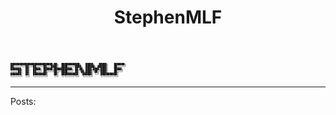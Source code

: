 ﻿---
layout: home
title: StephenMLF
---


<pre style="white-space: pre-wrap; overflow: hidden; font-family: 'System', 'Courier New', Inconsolata, monospace; font-size: 4px!important">
████████████████████████████╗██╗  ████████████╗   █████╗   █████╗    ███████╗
██╔════╚══██╔══██╔════██╔══████║  ████╔════████╗  ██████╗ ██████║    ██╔════╝
███████╗  ██║  █████╗ ██████╔████████████╗ ██╔██╗ ████╔████╔████║    █████╗  
╚════██║  ██║  ██╔══╝ ██╔═══╝██╔══████╔══╝ ██║╚██╗████║╚██╔╝████║    ██╔══╝  
███████║  ██║  █████████║    ██║  ███████████║ ╚██████║ ╚═╝ ███████████║     
╚══════╝  ╚═╝  ╚══════╚═╝    ╚═╝  ╚═╚══════╚═╝  ╚═══╚═╝     ╚═╚══════╚═╝
</pre>

-------------


Posts: